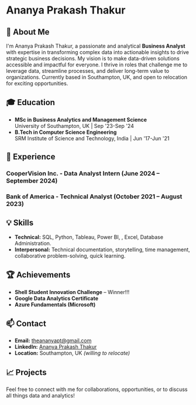 # Ananya Prakash Thakur

## 👋 About Me

I'm Ananya Prakash Thakur, a passionate and analytical **Business Analyst** with expertise in transforming complex data into actionable insights to drive strategic business decisions. My vision is to make data-driven solutions accessible and impactful for everyone. I thrive in roles that challenge me to leverage data, streamline processes, and deliver long-term value to organizations. Currently based in Southampton, UK, and open to relocation for exciting opportunities.

## 🎓 Education
- **MSc in Business Analytics and Management Science**  
  University of Southampton, UK | Sep '23-Sep '24
- **B.Tech in Computer Science Engineering**  
  SRM Institute of Science and Technology, India | Jun '17-Jun '21

## 💼 Experience

### CooperVision Inc. - Data Analyst Intern (June 2024 – September 2024)

### Bank of America - Technical Analyst (October 2021 – August 2023)

## 💡 Skills

- **Technical:** SQL, Python, Tableau, Power BI, , Excel, Database Administration.
- **Interpersonal:** Technical documentation, storytelling, time management, collaborative problem-solving, quick learning.

## 🏆 Achievements

- **Shell Student Innovation Challenge** – Winner!!!
- **Google Data Analytics Certificate** 
- **Azure Fundamentals (Microsoft)** 

## 📫 Contact
- **Email:** theananyapt@gmail.com
- **LinkedIn:** [Ananya Prakash Thakur](https://www.linkedin.com/in/ananyaprakashthakur/)
- **Location:** Southampton, UK _(willing to relocate)_

## 📈 Projects

Feel free to connect with me for collaborations, opportunities, or to discuss all things data and analytics!
